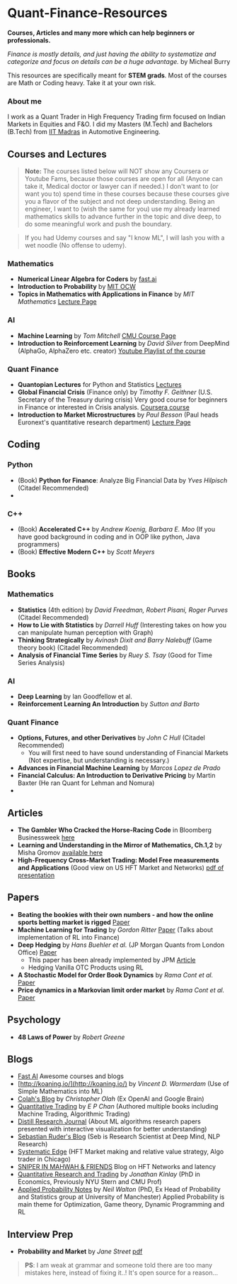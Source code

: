 # Quant-Finance-Resources
**Courses, Articles and many more which can help beginners or professionals.**

*Finance is mostly details, and just having the ability to systematize and categorize and focus on details can be a huge advantage.* by Micheal Burry 

This resources are specifically meant for **STEM grads**. Most of the courses are Math or Coding heavy. Take it at your own risk.

### About me
I work as a Quant Trader in High Frequency Trading firm focused on Indian Markets in Equities and F&O. I did my Masters (M.Tech) and Bachelors (B.Tech) from [IIT Madras](https://www.iitm.ac.in/) in Automotive Engineering.

## Courses and Lectures
> **Note:** The courses listed below will NOT show any Coursera or Youtube Fams, because those courses are open for all (Anyone can take it,    Medical doctor or lawyer can if needed.) I don't want to (or want you to) spend time in these courses because these courses give you a flavor of the subject and not deep understanding. Being an engineer, I want to (wish the same for you) use my already learned mathematics skills to advance further in the topic and dive deep, to do some meaningful work and push the boundary.

> If you had Udemy courses and say "I know ML", I will lash you with a wet noodle (No offense to udemy).

### Mathematics
 * **Numerical Linear Algebra for Coders** by [fast.ai](https://www.fast.ai) 
 * **Introduction to Probability** by [MIT OCW](https://ocw.mit.edu/resources/res-6-012-introduction-to-probability-spring-2018/index.htm)
 * **Topics in Mathematics with Applications in Finance** by *MIT Mathematics* [Lecture Page](https://ocw.mit.edu/courses/mathematics/18-s096-topics-in-mathematics-with-applications-in-finance-fall-2013/)
 
### AI
 * **Machine Learning** by *Tom Mitchell* [CMU Course Page](http://www.cs.cmu.edu/~tom/10701_sp11/)
 * **Introduction to Reinforcement Learning** by *David Silver* from DeepMind (AlphaGo, AlphaZero etc. creator) [Youtube Playlist of the course](https://www.youtube.com/playlist?list=PLqYmG7hTraZDM-OYHWgPebj2MfCFzFObQ)

### Quant Finance
 * **Quantopian Lectures** for Python and Statistics [Lectures](https://www.quantopian.com/lectures)
 * **Global Financial Crisis** (Finance only) by *Timothy F. Geithner* (U.S. Secretary of the Treasury during crisis) Very good course for beginners in Finance or interested in Crisis analysis. [Coursera course](https://www.coursera.org/learn/global-financial-crisis)
 * **Introduction to Market Microstructures** by *Paul Besson* (Paul heads Euronext's quantitative research department) [Lecture Page](https://www.institutlouisbachelier.org/mooc/practical-introduction-to-market-microstructure/)

 
## Coding 
### Python
 * (Book) **Python for Finance**: Analyze Big Financial Data by *Yves Hilpisch* (Citadel Recommended)
 * 

### C++
 * (Book) **Accelerated C++** by *Andrew Koenig, Barbara E. Moo* (If you have good background in coding and in OOP like python, Java programmers)
 * (Book) **Effective Modern C++** by *Scott Meyers* 

## Books
### Mathematics
  * **Statistics** (4th edition) by *David Freedman, Robert Pisani, Roger Purves*  (Citadel Recommended)
  * **How to Lie with Statistics** by *Darrell Huff* (Interesting takes on how you can manipulate human perception with Graph)
  * **Thinking Strategically** by *Avinash Dixit and Barry Nalebuff* (Game theory book) (Citadel Recommended)
  * **Analysis of Financial Time Series** by *Ruey S. Tsay* (Good for Time Series Analysis)
  
### AI
  * **Deep Learning** by Ian Goodfellow et al.
  * **Reinforcement Learning An Introduction** by *Sutton and Barto* 
  
### Quant Finance
  * **Options, Futures, and other Derivatives** by *John C Hull*  (Citadel Recommended)
    - You will first need to have sound understanding of Financial Markets (Not expertise, but understanding is necessary.)
  * **Advances in Financial Machine Learning** by *Marcos Lopez de Prado*
  * **Financial Calculus: An Introduction to Derivative Pricing** by Martin Baxter (He ran Quant for Lehman and Nomura)
  * 

## Articles
* **The Gambler Who Cracked the Horse-Racing Code** in Bloomberg Businessweek [here](https://www.bloomberg.com/news/features/2018-05-03/the-gambler-who-cracked-the-horse-racing-code)
* **Learning and Understanding in the Mirror of Mathematics, Ch.1,2** by Misha Gromov [available here](https://www.ihes.fr/~gromov/wp-content/uploads/2018/08/Learning-understanding-two-chapters-aug24-2018.pdf)
* **High-Frequency Cross-Market Trading: Model Free measurements and Applications** (Good view on US HFT Market and Networks) [pdf of presentation](https://pdfs.semanticscholar.org/ca89/1deaf301c5cbbed9a8890aca431ad4e28fae.pdf)

## Papers
 * **Beating the bookies with their own numbers - and how the online sports betting market is rigged** [Paper](https://arxiv.org/abs/1710.02824)
 * **Machine Learning for Trading** by *Gordon Ritter* [Paper](https://papers.ssrn.com/sol3/papers.cfm?abstract_id=3015609) (Talks about implementation of RL into Finance)
 * **Deep Hedging** by *Hans Buehler et al.* (JP Morgan Quants from London Office) [Paper](https://arxiv.org/pdf/1802.03042.pdf)
   - This paper has been already implemented by JPM [Article](https://cdoreview.com/asset-management-and-trading/jp-morgan-unleashes-deep-hedging-on-single-stocks-other-portfolios/)
   - Hedging Vanilla OTC Products using RL
 * **A Stochastic Model for Order Book Dynamics** by *Rama Cont et al.* [Paper](https://papers.ssrn.com/sol3/papers.cfm?abstract_id=1273160)
 * **Price dynamics in a Markovian limit order market** by *Rama Cont et al.* [Paper](https://arxiv.org/pdf/1104.4596.pdf)

## Psychology 
 * **48 Laws of Power** by *Robert Greene*

## Blogs
 * [Fast AI](https://www.fast.ai/) Awesome courses and blogs
 * [http://koaning.io/](http://koaning.io/) by *Vincent D. Warmerdam* (Use of Simple Mathematics into ML)
 * [Colah's Blog](http://colah.github.io/) by *Christopher Olah* (Ex OpenAI and Google Brain)
 * [Quantitative Trading](http://epchan.blogspot.com/) by *E P Chan* (Authored multiple books including Machine Trading, Algorithmic Trading)
 * [Distill Research Journal](https://distill.pub/) (About ML algorithms research papers presented with interactive visualization for better understanding)
 * [Sebastian Ruder's Blog](https://ruder.io/) (Seb is Research Scientist at Deep Mind, NLP Research)
 * [Systematic Edge](https://systematicedge.wordpress.com/) (HFT Market making and relative value strategy, Algo trader in Chicago)
 * [SNIPER IN MAHWAH & FRIENDS](https://sniperinmahwah.wordpress.com/) Blog on HFT Networks and latency
 * [Quantitative Research and Trading](http://jonathankinlay.com/) by *Jonathan Kinlay* (PhD in Economics, Previously NYU Stern and CMU Prof)
 * [Applied Probability Notes](https://appliedprobability.blog/) by *Neil Walton* (PhD, Ex Head of Probability and Statistics group at University of Manchester) Applied Probability is main theme for Optimization, Game theory, Dynamic Programming and RL  

## Interview Prep
 * **Probability and Market** by *Jane Street* [pdf](https://www.janestreet.com/static/pdfs/trading-interview.pdf) 
 > **PS**: I am weak at grammar and someone told there are too many mistakes here, instead of fixing it..! It's open source for a reason...
